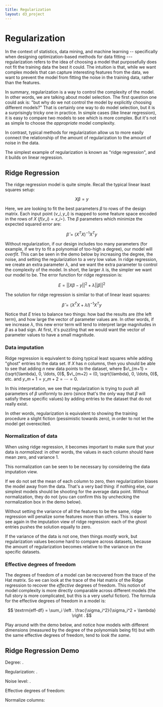 ```yaml
---
title: Regularization
layout: d3_project
---
```


<script src="https://cdnjs.cloudflare.com/ajax/libs/numeric/1.2.6/numeric.min.js"></script>
<script src="https://cdnjs.cloudflare.com/ajax/libs/lodash.js/4.17.4/lodash.min.js"></script>

# Regularization

In the context of statistics, data mining, and machine learning --
specifically when designing optimization-based methods for data
fitting --- regularization refers to the idea of choosing a model that
purposefully does not fit the training data the best it could. The
intuition is that, while we want complex models that can capture
interesting features from the data, we want to prevent the model from
fitting the noise in the training data, rather than the
features. 

In summary, regularization is a way to control the complexity of the
model. In other words, we are talking about model selection. The first
question one could ask is: "but why do we not control the model by
explicitly choosing different models?" That is certainly one way to do
model selection, but it is a surprisingly tricky one in practice. In
simple cases (like linear regression), it is easy to compare two
models to see which is more complex. But it's not as simple to choose
the *appropriate* model complexity.

In contrast, typical methods for regularization allow us to more
easily connect the relationship of the amount of regularization to the
amount of noise in the data.

The simplest example of regularization is known as "ridge regression",
and it builds on linear regression.

## Ridge Regression

The ridge regression model is quite simple. Recall the typical linear
least squares setup:

$$ X \beta = y $$

Here, we are looking to fit the best parameters $\beta$ to rows of the
design matrix. Each input point $(v\_i, y\_i)$ is mapped to some
feature space encoded in the rows of $X$ ($f(v\_i) = x\_{i\star}$). The
$\beta$ parameters which minimize the expected squared error are:

$$ \hat{\beta} = (X^T X)^{-1} X^T y $$

Without regularization, if our design includes too many parameters
(for example, if we try to fit a polynomial of too-high a degree), our
model will *overfit*. This can be seen in the demo below by
increasing the degree, the noise, and setting the regularization to a
very low value. In ridge regression, we create an extra parameter
$\lambda$, and we want the extra parameter to control the complexity
of the model. In short, the larger $\lambda$ is, the simpler we want
our model to be. The error function for ridge regression is:

$$ E = || X \beta - y ||^2 + \lambda ||\beta||^2 $$

The solution for ridge regression is similar to that of linear least
squares:

$$ \hat{\beta} = (X^T X + \lambda I)^{-1} X^T y $$

Notice that $E$ tries to balance two things: how bad the results are
(the left term), and how large the vector of parameter values are. In
other words, if we increase $\lambda$, this new error term will tend
to interpret large magnitudes in $\beta$ as a bad sign. At first, it's
puzzling that we would want the vector of parameter values to have a
small magnitude.

### Data imputation

Ridge regression is equivalent to doing typical least squares while
adding "ghost" entries to the data set. If $X$ has $n$ columns, then
you should be able to see that adding $n$ new data points to the
dataset, where $v\_{m+1} = (\sqrt{\lambda}, 0, \ldots, 0)$, $v\_{m+2} =
(0, \sqrt{\lambda}, 0, \ldots, 0)$, etc. and $y\_{m+1} = y\_{m+2} =
\cdots = 0$.

In this interpretation, we see that regularization is trying to push
all parameters of $\beta$ uniformly to zero (since that's the only way
that $\beta$ will satisfy these specific values) by adding entries to
the dataset that do not really exist. 

In other words, regularization is equivalent to showing the training
procedure a slight fiction (pessimistic towards zero), in order to not
let the model get overexcited.

### Normalization of data

When using ridge regression, it becomes important to make sure that
your data is *normalized*: in other words, the values in each column
should have mean zero, and variance 1. 

This normalization can be seen to be necessary by considering the data
imputation view.

If we do not set the mean of each column to zero, then regularization
biases the model away from the data. That's a very bad thing: if
nothing else, our simplest models should be shooting for the average
data point. Without normalization, they do not (you can confirm this
by unchecking the normalization box in the demo below). 

Without setting the variance of all the features to be the same, ridge
regression will penalize some features more than others. This is
easier to see again in the imputation view of ridge regression: each
of the ghost entries pushes the solution equally to zero.

If the variance of the data is not one, then things *mostly* work,
but regularization values become hard to compare across datasets,
because the amount of regularization becomes relative to the variance
on the specific datasets.

### Effective degrees of freedom

The degrees of freedom of a model can be recovered from the trace of
the Hat matrix. So we can look at the trace of the Hat matrix of the
Ridge regression to recover the *effective* degrees of freedom. This
notion of model complexity is more directly comparable across
different models (the full story is more complicated, but this is a
very useful fiction). The formula for the effective degrees of freedom
in a model is:

$$ \textrm{eff-df} = \sum_i \left . \frac{\sigma_i^2}{\sigma_i^2 + \lambda} \right . $$

Play around with the demo below, and notice how models with different
dimensions (measured by the degree of the polynomials being fit) but
with the same effective degrees of freedom, tend to *look the same*.

## Ridge Regression Demo

<div id="div-ridge"></div>

Degree: <span id="span-degree"></span>.

<div style="width: 300px; margin-bottom: 1em" id="slider-degree"></div>

Regularization: <span id="span-regularization"></span>.

<div style="width: 300px; margin-bottom: 1em" id="slider-regularization"></div>

Noise level: <span id="span-noise"></span>.

<div style="width: 300px; margin-bottom: 1em" id="slider-noise"></div>

<div id="button-reseed" style="margin-top:1em"></div>

Effective degrees of freedom: <span id="span-effdf"></span>

Normalize columns: <span id="span-normalize"></span>
